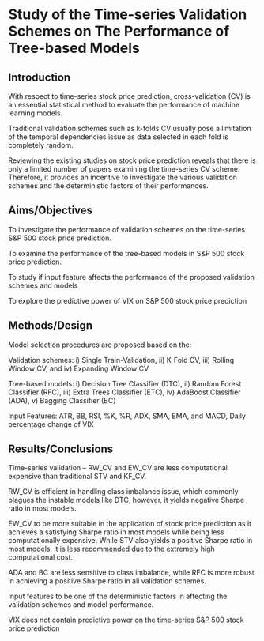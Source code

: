 # Study of the Time-series Validation Schemes on The Performance of Tree-based Models #

## Introduction ##
With respect to time-series stock price prediction, cross-validation (CV) is an essential statistical method to evaluate the performance of machine learning models. 

Traditional validation schemes such as k-folds CV usually pose a limitation of the temporal dependencies issue as data selected in each fold is completely random. 

Reviewing the existing studies on stock price prediction reveals that there is only a limited number of papers examining the time-series CV scheme. Therefore, it provides an incentive to investigate the various validation schemes and the deterministic factors of their performances.

## Aims/Objectives ##
To investigate the performance of validation schemes on the time-series  S&P 500 stock price prediction.

To examine the performance of the tree-based models in  S&P 500 stock price prediction. 

To study if input feature affects the performance of the proposed validation schemes and models

To explore the predictive power of VIX on S\&P 500 stock price prediction

## Methods/Design ##
Model selection procedures are proposed based on the:

Validation schemes: i) Single Train-Validation, ii) K-Fold CV, iii) Rolling Window CV, and iv) Expanding Window CV

Tree-based models: i) Decision Tree Classifier (DTC), ii) Random Forest Classifier (RFC), iii) Extra Trees Classifier (ETC), iv) AdaBoost Classifier (ADA), v) Bagging Classifier (BC)

Input Features: ATR, BB, RSI, %K, %R, ADX, SMA, EMA, and MACD, Daily percentage change of VIX

## Results/Conclusions ##
Time-series validation – RW_CV and EW_CV are less computational expensive than traditional STV and KF_CV.

RW_CV is efficient in handling class imbalance issue, which commonly plagues the instable models like DTC, however, it yields negative Sharpe ratio in most models.  

EW_CV to be more suitable in the application of stock price prediction as it achieves a satisfying Sharpe ratio in most models while being less computationally expensive. While STV also yields a positive Sharpe ratio in most models, it is less recommended due to the extremely high computational cost. 

ADA and BC are less sensitive to class imbalance, while RFC is more robust in achieving a positive Sharpe ratio in all validation schemes. 

Input features to be one of the deterministic factors in affecting the validation schemes and model performance. 

VIX does not contain predictive power on the time-series S&P 500 stock price prediction

